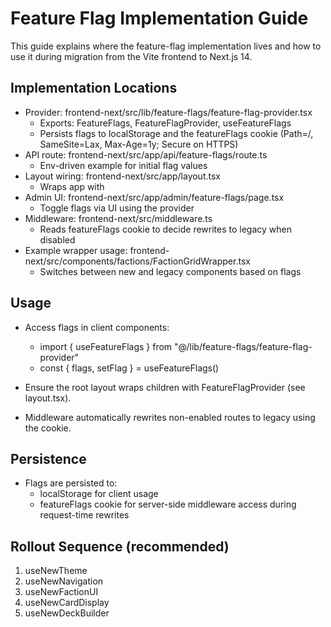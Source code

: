 # Feature Flag Implementation Guide

This guide explains where the feature-flag implementation lives and how to use it during migration from the Vite frontend to Next.js 14.

## Implementation Locations

- Provider: frontend-next/src/lib/feature-flags/feature-flag-provider.tsx
  - Exports: FeatureFlags, FeatureFlagProvider, useFeatureFlags
  - Persists flags to localStorage and the featureFlags cookie (Path=/, SameSite=Lax, Max-Age=1y; Secure on HTTPS)
- API route: frontend-next/src/app/api/feature-flags/route.ts
  - Env-driven example for initial flag values
- Layout wiring: frontend-next/src/app/layout.tsx
  - Wraps app with <FeatureFlagProvider>
- Admin UI: frontend-next/src/app/admin/feature-flags/page.tsx
  - Toggle flags via UI using the provider
- Middleware: frontend-next/src/middleware.ts
  - Reads featureFlags cookie to decide rewrites to legacy when disabled
- Example wrapper usage: frontend-next/src/components/factions/FactionGridWrapper.tsx
  - Switches between new and legacy components based on flags

## Usage

- Access flags in client components:
  - import { useFeatureFlags } from "@/lib/feature-flags/feature-flag-provider"
  - const { flags, setFlag } = useFeatureFlags()

- Ensure the root layout wraps children with FeatureFlagProvider (see layout.tsx).

- Middleware automatically rewrites non-enabled routes to legacy using the cookie.

## Persistence

- Flags are persisted to:
  - localStorage for client usage
  - featureFlags cookie for server-side middleware access during request-time rewrites

## Rollout Sequence (recommended)

1. useNewTheme
2. useNewNavigation
3. useNewFactionUI
4. useNewCardDisplay
5. useNewDeckBuilder
